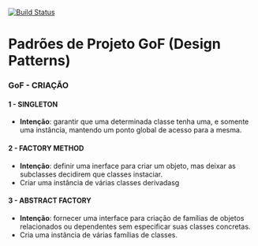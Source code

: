 [![Build Status](https://travis-ci.org/thaynarasilvapinto/padroes-de-projeto-gof?branch=master)](https://travis-ci.org/thaynarasilvapinto/padroes-de-projeto-gof)
# Padrões de Projeto GoF (Design Patterns)

### GoF - CRIAÇÃO

#### 1 - SINGLETON 

- **Intenção**: garantir que uma determinada classe tenha uma, e somente uma instância, mantendo um ponto global de acesso para a mesma.

#### 2 - FACTORY METHOD

- **Intenção**: definir uma inerface para criar um objeto, mas deixar as subclasses decidirem que classes instaciar.
- Criar uma instância de várias classes derivadasg

#### 3 - ABSTRACT FACTORY

- **Intenção**: fornecer uma interface para criação de famílias de objetos relacionados ou dependentes sem especificar suas classes concretas.
- Cria uma instância de várias famílias de classes.